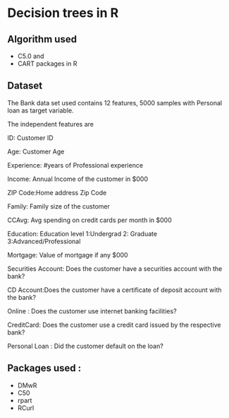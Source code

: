 # Decision trees in R

## Algorithm used

- C5.0 and 
- CART packages in R

## Dataset
The Bank data set used contains 12 features, 5000 samples with Personal loan as target variable.

The independent features are

ID: Customer ID

Age: Customer Age

Experience: #years of Professional experience

Income: Annual Income of the customer in $000

ZIP Code:Home address Zip Code

Family: Family size of the customer 

CCAvg: Avg spending on credit cards per month in $000

Education: Education level 1:Undergrad 2: Graduate 3:Advanced/Professional 

Mortgage: Value of mortgage if any $000

Securities Account: Does the customer have a securities account with the bank?

CD Account:Does the customer have a certificate of deposit account with the bank?

Online : Does the customer use internet banking facilities?

CreditCard: Does the customer use a credit card issued by the respective bank?

Personal Loan : Did the customer default on the loan?

## Packages used :
- DMwR
- C50
- rpart
- RCurl


